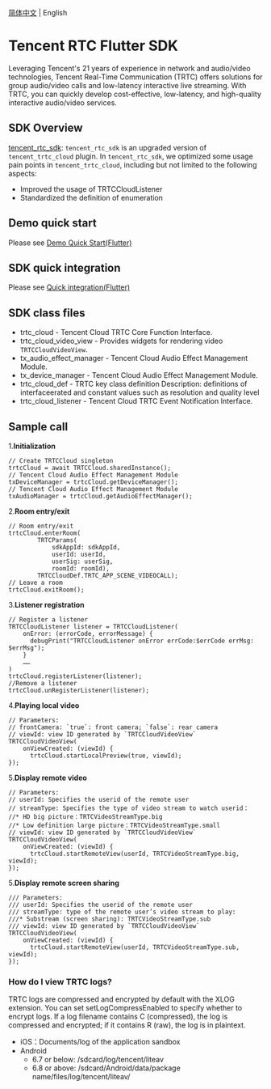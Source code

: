 [简体中文](https://github.com/Tencent-RTC/TRTC_Flutter/blob/master/SDK/README-zh_CN.md) | English

# **Tencent RTC Flutter SDK**

Leveraging Tencent's 21 years of experience in network and audio/video technologies, Tencent Real-Time Communication (TRTC) offers solutions for group audio/video calls and low-latency interactive live streaming. 
With TRTC, you can quickly develop cost-effective, low-latency, and high-quality interactive audio/video services.

## **SDK Overview**

[tencent_rtc_sdk](https://pub.dev/packages/tencent_rtc_sdk): `tencent_rtc_sdk` is an upgraded version of `tencent_trtc_cloud` plugin. In `tencent_rtc_sdk`, we optimized some usage pain points in `tencent_trtc_cloud`, including but not limited to the following aspects:
- Improved the usage of TRTCCloudListener
- Standardized the definition of enumeration

## **Demo quick start**

Please see [Demo Quick Start(Flutter)](https://trtc.io/document/39243?platform=flutter&product=rtcengine&menulabel=sdk)

## **SDK quick integration**

Please see [Quick integration(Flutter)](https://trtc.io/document/64203?platform=flutter&product=rtcengine&menulabel=sdk)

## **SDK class files**

* trtc_cloud - Tencent Cloud TRTC Core Function Interface.
* trtc_cloud_video_view - Provides widgets for rendering video `TRTCCloudVideoView`.
* tx_audio_effect_manager - Tencent Cloud Audio Effect Management Module.
* tx_device_manager - Tencent Cloud Audio Effect Management Module.
* trtc_cloud_def - TRTC key class definition Description: definitions of interfaceerated and constant values such as resolution and quality level
* trtc_cloud_listener - Tencent Cloud TRTC Event Notification Interface.

## **Sample call**

1.**Initialization**
```
// Create TRTCCloud singleton
trtcCloud = await TRTCCloud.sharedInstance();
// Tencent Cloud Audio Effect Management Module
txDeviceManager = trtcCloud.getDeviceManager();
// Tencent Cloud Audio Effect Management Module
txAudioManager = trtcCloud.getAudioEffectManager();
```

2.**Room entry/exit**
```
// Room entry/exit
trtcCloud.enterRoom(
        TRTCParams(
            sdkAppId: sdkAppId,
            userId: userId,
            userSig: userSig,
            roomId: roomId),
        TRTCCloudDef.TRTC_APP_SCENE_VIDEOCALL);
// Leave a room
trtcCloud.exitRoom();
```

3.**Listener registration**
```
// Register a listener
TRTCCloudListener listener = TRTCCloudListener(
    onError: (errorCode, errorMessage) {
      debugPrint("TRTCCloudListener onError errCode:$errCode errMsg: $errMsg");
    }
    ……
)
trtcCloud.registerListener(listener);
//Remove a listener
trtcCloud.unRegisterListener(listener);
```

4.**Playing local video**
```
// Parameters:
// frontCamera: `true`: front camera; `false`: rear camera
// viewId: view ID generated by `TRTCCloudVideoView`
TRTCCloudVideoView(
    onViewCreated: (viewId) {
      trtcCloud.startLocalPreview(true, viewId);
});
```

5.**Display remote video**

```
// Parameters:
// userId: Specifies the userid of the remote user
// streamType: Specifies the type of video stream to watch userid：
//* HD big picture：TRTCVideoStreamType.big
//* Low definition large picture：TRTCVideoStreamType.small
// viewId: view ID generated by `TRTCCloudVideoView`
TRTCCloudVideoView(
    onViewCreated: (viewId) {
      trtcCloud.startRemoteView(userId, TRTCVideoStreamType.big, viewId);
});
```

5.**Display remote screen sharing**

```
/// Parameters:
/// userId: Specifies the userid of the remote user
/// streamType: type of the remote user’s video stream to play:
///* Substream (screen sharing): TRTCVideoStreamType.sub
/// viewId: view ID generated by `TRTCCloudVideoView`
TRTCCloudVideoView(
    onViewCreated: (viewId) {
      trtcCloud.startRemoteView(userId, TRTCVideoStreamType.sub, viewId);
});
```

### How do I view TRTC logs?
TRTC logs are compressed and encrypted by default with the XLOG extension. You can set setLogCompressEnabled to specify whether to encrypt logs. If a log filename contains C (compressed), the log is compressed and encrypted; if it contains R (raw), the log is in plaintext.
* iOS：Documents/log of the application sandbox
* Android
  * 6.7 or below: /sdcard/log/tencent/liteav
  * 6.8 or above: /sdcard/Android/data/package name/files/log/tencent/liteav/
